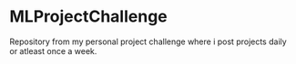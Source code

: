 # MLProjectChallenge
Repository from my personal project challenge where i post projects daily or atleast once a week.
